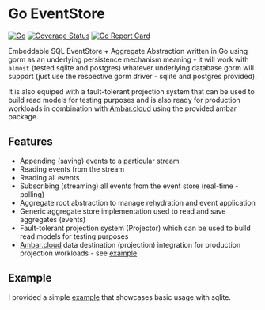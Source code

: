 # Go EventStore

[![Go](https://github.com/aneshas/eventstore/actions/workflows/go.yml/badge.svg?branch=master)](https://github.com/aneshas/eventstore/actions/workflows/go.yml)
[![Coverage Status](https://coveralls.io/repos/github/aneshas/eventstore/badge.svg)](https://coveralls.io/github/aneshas/eventstore)
[![Go Report Card](https://goreportcard.com/badge/github.com/aneshas/eventstore)](https://goreportcard.com/report/github.com/aneshas/eventstore)

Embeddable SQL EventStore + Aggregate Abstraction written in Go using gorm as an underlying persistence mechanism meaning - it will work
with `almost` (tested sqlite and postgres) whatever underlying database gorm will support (just use the respective gorm driver - sqlite and postgres provided).

It is also equiped with a fault-tolerant projection system that can be used to build read models for testing purposes and is also ready for 
production workloads in combination with [Ambar.cloud](https://ambar.cloud/) using the provided ambar package.

## Features

- Appending (saving) events to a particular stream
- Reading events from the stream
- Reading all events
- Subscribing (streaming) all events from the event store (real-time - polling)
- Aggregate root abstraction to manage rehydration and event application
- Generic aggregate store implementation used to read and save aggregates (events)
- Fault-tolerant projection system (Projector) which can be used to build read models for testing purposes
- [Ambar.cloud](https://ambar.cloud/) data destination (projection) integration for production projection workloads - see [example](example/)

## Example

I provided a simple [example](example/) that showcases basic usage with sqlite.